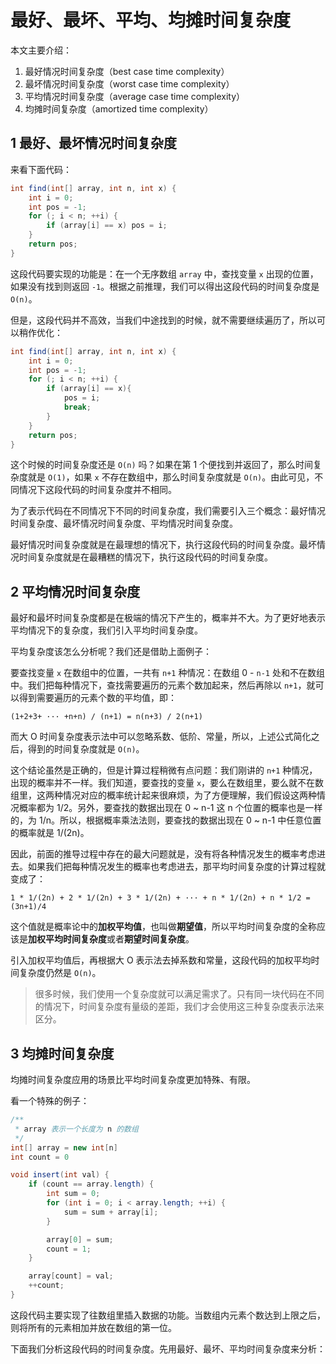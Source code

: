 # 最好、最坏、平均、均摊时间复杂度

本文主要介绍：

1. 最好情况时间复杂度（best case time complexity）
2. 最坏情况时间复杂度（worst case time complexity）
3. 平均情况时间复杂度（average case time complexity）
4. 均摊时间复杂度（amortized time complexity）

## 1 最好、最坏情况时间复杂度

来看下面代码：

```java
int find(int[] array, int n, int x) {
    int i = 0;
    int pos = -1;
    for (; i < n; ++i) {
        if (array[i] == x) pos = i;
    }
    return pos;
}
```

这段代码要实现的功能是：在一个无序数组 `array` 中，查找变量 `x` 出现的位置，如果没有找到则返回 `-1`。根据之前推理，我们可以得出这段代码的时间复杂度是 `O(n)`。

但是，这段代码并不高效，当我们中途找到的时候，就不需要继续遍历了，所以可以稍作优化：

```java
int find(int[] array, int n, int x) {
    int i = 0;
    int pos = -1;
    for (; i < n; ++i) {
        if (array[i] == x){
            pos = i;
            break;
        }
    }
    return pos;
}
```

这个时候的时间复杂度还是 `O(n)` 吗？如果在第 1 个便找到并返回了，那么时间复杂度就是 `O(1)`，如果 `x` 不存在数组中，那么时间复杂度就是 `O(n)`。由此可见，不同情况下这段代码的时间复杂度并不相同。

为了表示代码在不同情况下不同的时间复杂度，我们需要引入三个概念：最好情况时间复杂度、最坏情况时间复杂度、平均情况时间复杂度。

最好情况时间复杂度就是在最理想的情况下，执行这段代码的时间复杂度。最坏情况时间复杂度就是在最糟糕的情况下，执行这段代码的时间复杂度。

## 2 平均情况时间复杂度


最好和最坏时间复杂度都是在极端的情况下产生的，概率并不大。为了更好地表示平均情况下的复杂度，我们引入平均时间复杂度。

平均复杂度该怎么分析呢？我们还是借助上面例子：

要查找变量 `x` 在数组中的位置，一共有 `n+1` 种情况：在数组 0 - `n-1` 处和不在数组中。我们把每种情况下，查找需要遍历的元素个数加起来，然后再除以 `n+1`，就可以得到需要遍历的元素个数的平均值，即：

```
(1+2+3+ ··· +n+n) / (n+1) = n(n+3) / 2(n+1)
```

而大 O 时间复杂度表示法中可以忽略系数、低阶、常量，所以，上述公式简化之后，得到的时间复杂度就是 `O(n)`。

这个结论虽然是正确的，但是计算过程稍微有点问题：我们刚讲的 `n+1` 种情况，出现的概率并不一样。我们知道，要查找的变量 `x`，要么在数组里，要么就不在数组里，这两种情况对应的概率统计起来很麻烦，为了方便理解，我们假设这两种情况概率都为 1/2。另外，要查找的数据出现在 0 ~ n-1 这 n 个位置的概率也是一样的，为 1/n。所以，根据概率乘法法则，要查找的数据出现在 0 ~ n-1 中任意位置的概率就是 1/(2n)。

因此，前面的推导过程中存在的最大问题就是，没有将各种情况发生的概率考虑进去。如果我们把每种情况发生的概率也考虑进去，那平均时间复杂度的计算过程就变成了：

```
1 * 1/(2n) + 2 * 1/(2n) + 3 * 1/(2n) + ··· + n * 1/(2n) + n * 1/2 = (3n+1)/4
```

这个值就是概率论中的**加权平均值**，也叫做**期望值**，所以平均时间复杂度的全称应该是**加权平均时间复杂度**或者**期望时间复杂度**。

引入加权平均值后，再根据大 O 表示法去掉系数和常量，这段代码的加权平均时间复杂度仍然是 `O(n)`。

> 很多时候，我们使用一个复杂度就可以满足需求了。只有同一块代码在不同的情况下，时间复杂度有量级的差距，我们才会使用这三种复杂度表示法来区分。

## 3 均摊时间复杂度

均摊时间复杂度应用的场景比平均时间复杂度更加特殊、有限。

看一个特殊的例子：

```java
/**
 * array 表示一个长度为 n 的数组
 */
int[] array = new int[n]
int count = 0

void insert(int val) {
    if (count == array.length) {
        int sum = 0;
        for (int i = 0; i < array.length; ++i) {
            sum = sum + array[i];
        }

        array[0] = sum;
        count = 1;
    }

    array[count] = val;
    ++count;
} 
```

这段代码主要实现了往数组里插入数据的功能。当数组内元素个数达到上限之后，则将所有的元素相加并放在数组的第一位。

下面我们分析这段代码的时间复杂度。先用最好、最坏、平均时间复杂度来分析：

